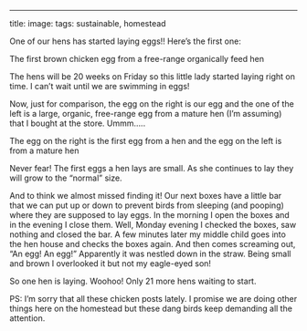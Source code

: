---
title: 
image:
tags: sustainable, homestead

One of our hens has started laying eggs!! Here’s the first one:

The first brown chicken egg from a free-range organically feed hen

The hens will be 20 weeks on Friday so this little lady started laying right on time. I can’t wait until we are swimming in eggs!

Now, just for comparison, the egg on the right is our egg and the one of the left is a large, organic, free-range egg from a mature hen (I’m assuming) that I bought at the store. Ummm…..

The egg on the right is the first egg from a hen and the egg on the left is from a mature hen

Never fear! The first eggs a hen lays are small. As she continues to lay they will grow to the “normal” size.

And to think we almost missed finding it! Our next boxes have a little bar that we can put up or down to prevent birds from sleeping (and pooping) where they are supposed to lay eggs. In the morning I open the boxes and in the evening I close them. Well, Monday evening I checked the boxes, saw nothing and closed the bar. A few minutes later my middle child goes into the hen house and checks the boxes again. And then comes screaming out, “An egg! An egg!” Apparently it was nestled down in the straw. Being small and brown I overlooked it but not my eagle-eyed son!

So one hen is laying. Woohoo! Only 21 more hens waiting to start.

PS: I’m sorry that all these chicken posts lately. I promise we are doing other things here on the homestead but these dang birds keep demanding all the attention.
